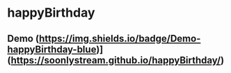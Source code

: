 # happyBirthday

## Demo (https://img.shields.io/badge/Demo-happyBirthday-blue)](https://soonlystream.github.io/happyBirthday/)
